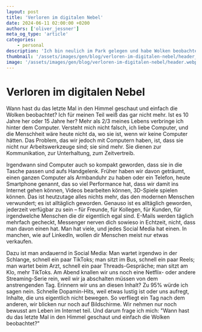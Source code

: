 ```yaml
---
layout: post
title: 'Verloren im digitalen Nebel'
date: 2024-06-11 02:00:00 +0200
authors: ['oliver_jessner']
meta_og_type: 'article'
categories:
    - personal
description: 'Ich bin neulich im Park gelegen und habe Wolken beobachtet, und dabei ist folgender Text in meinen Gedanken entstanden.'
thumbnail: '/assets/images/gen/blog/verloren-im-digitalen-nebel/header_thumbnail.webp'
image: '/assets/images/gen/blog/verloren-im-digitalen-nebel/header.webp'
---
```


# Verloren im digitalen Nebel

Wann hast du das letzte Mal in den Himmel geschaut und einfach die Wolken beobachtet? Ich für meinen Teil weiß das gar nicht mehr. Ist es 10 Jahre her oder 15 Jahre her? Mehr als 2/3 meines Lebens verbringe ich hinter dem Computer. Versteht mich nicht falsch, ich liebe Computer, und die Menschheit wäre heute nicht da, wo sie ist, wenn wir keine Computer hätten. Das Problem, das wir jedoch mit Computern haben, ist, dass sie nicht nur Arbeitswerkzeuge sind; sie sind mehr. Sie dienen zur Kommunikation, zur Unterhaltung, zum Zeitvertreib.

Irgendwann sind Computer auch so kompakt geworden, dass sie in die Tasche passen und aufs Handgelenk. Früher haben wir davon geträumt, einen ganzen Computer als Armbanduhr zu haben oder ein Telefon, heute Smartphone genannt, das so viel Performance hat, dass wir damit ins Internet gehen können, Videos bearbeiten können, 3D-Spiele spielen können. Das ist heutzutage alles nichts mehr, das den modernen Menschen verwundert; es ist alltäglich geworden. Genauso ist es alltäglich geworden, jederzeit verfügbar zu sein – für Freunde, für Kollegen, für Kunden, für irgendwelche Menschen die dir eigentlich egal sind. E-Mails werden täglich mehrfach gecheckt, Messenger nerven dich sowieso in Echtzeit, nicht, dass man davon einen hat. Man hat viele, und jedes Social Media hat einen. In manchen, wie auf LinkedIn, wollen dir Menschen meist nur etwas verkaufen.

Dazu ist man andauernd in Social Media: Man wartet irgendwo in der Schlange, schnell ein paar TikToks; man sitzt im Bus, schnell ein paar Reels; man wartet beim Arzt, schnell ein paar Threads-Gespräche; man sitzt am Klo, mehr TikToks. Am Abend knallen wir uns noch eine Netflix- oder andere Streaming-Serie rein, weil wir ja abschalten müssen von dem anstrengenden Tag. Erinnern wir uns an diesen Inhalt? Zu 95% würde ich sagen nein. Schnelle Dopamin-Hits, weil etwas lustig ist oder uns aufregt, Inhalte, die uns eigentlich nicht bewegen. So verfliegt ein Tag nach dem anderen, wir blicken nur noch auf Bildschirme. Wir nehmen nur noch bewusst am Leben im Internet teil. Und darum frage ich mich: "Wann hast du das letzte Mal in den Himmel geschaut und einfach die Wolken beobachtet?"
